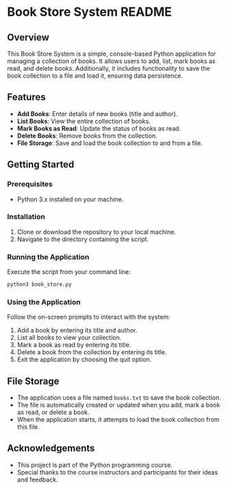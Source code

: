 # Book Store System README

## Overview
This Book Store System is a simple, console-based Python application for managing a collection of books. It allows users to add, list, mark books as read, and delete books. Additionally, it includes functionality to save the book collection to a file and load it, ensuring data persistence.

## Features
- **Add Books**: Enter details of new books (title and author).
- **List Books**: View the entire collection of books.
- **Mark Books as Read**: Update the status of books as read.
- **Delete Books**: Remove books from the collection.
- **File Storage**: Save and load the book collection to and from a file.

## Getting Started

### Prerequisites
- Python 3.x installed on your machine.

### Installation
1. Clone or download the repository to your local machine.
2. Navigate to the directory containing the script.

### Running the Application
Execute the script from your command line:
```sh
python3 book_store.py
```

### Using the Application
Follow the on-screen prompts to interact with the system:
1. Add a book by entering its title and author.
2. List all books to view your collection.
3. Mark a book as read by entering its title.
4. Delete a book from the collection by entering its title.
5. Exit the application by choosing the quit option.

## File Storage
- The application uses a file named `books.txt` to save the book collection.
- The file is automatically created or updated when you add, mark a book as read, or delete a book.
- When the application starts, it attempts to load the book collection from this file.



## Acknowledgements
- This project is part of the Python programming course.
- Special thanks to the course instructors and participants for their ideas and feedback.